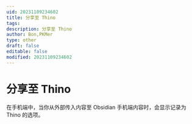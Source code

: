 ```yaml
---
uid: 20231109234602
title: 分享至 Thino
tags: 
description: 分享至 Thino
author: Bon,PKMer
type: other
draft: false
editable: false
modified: 20231109234602
---
```


# 分享至 Thino

在手机端中，当你从外部传入内容至 Obsidian 手机端内容时，会显示记录为 Thino 的选项。
